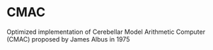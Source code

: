# CMAC
Optimized implementation of Cerebellar Model Arithmetic Computer (CMAC) proposed by James Albus in 1975
